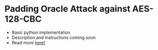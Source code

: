 # Padding Oracle Attack against AES-128-CBC

* Basic python implementation
* Description and instructions coming soon
* Read more [here!](https://en.wikipedia.org/wiki/Padding_oracle_attack#Padding_oracle_attack_on_CBC_encryption)
